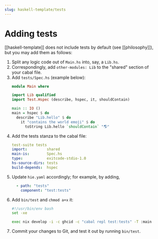 ```yaml
---
slug: haskell-template/tests
---
```


# Adding tests

[[haskell-template]] does not include tests by default (see [[philosophy]]), but you may add them as follows:

1. Split any logic code out of `Main.hs` into, say, a `Lib.hs`.
1. Correspondingly, add `other-modules: Lib` to the "shared" section of your cabal file.
1. Add `tests/Spec.hs` (example below):
    ```haskell
    module Main where

    import Lib qualified
    import Test.Hspec (describe, hspec, it, shouldContain)

    main :: IO ()
    main = hspec $ do
      describe "Lib.hello" $ do
        it "contains the world emoji" $ do
          toString Lib.hello `shouldContain` "🌎"
    ```
1. Add the tests stanza to the cabal file:
    ```yaml
    test-suite tests
    import:         shared
    main-is:        Spec.hs
    type:           exitcode-stdio-1.0
    hs-source-dirs: tests
    build-depends:  hspec
    ```
1. Update `hie.yaml` accordingly; for example, by adding,
    ```yaml
      - path: "tests"
        component: "test:tests"
    ```
1. Add `bin/test` and `chmod a+x` it:
    ```sh
    #!/usr/bin/env bash
    set -xe

    exec nix develop -i -c ghcid -c "cabal repl test:tests" -T :main
    ```
1. Commit your changes to Git, and test it out by running `bin/test`.